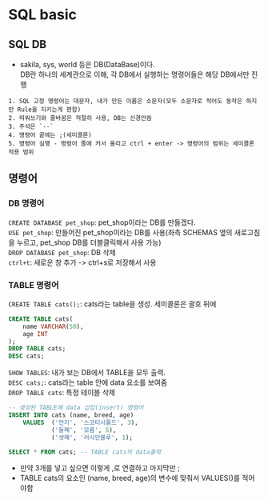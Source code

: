# SQL basic

## SQL DB

- sakila, sys, world 등은 DB(DataBase)이다.   
    DB란 하나의 세계관으로 이해, 각 DB에서 실행하는 명령어들은 해당 DB에서만 진행

```
1. SQL 고정 명령어는 대문자, 내가 만든 이름은 소문자(모두 소문자로 적어도 동작은 하지만 Rule을 지키는게 편함)
2. 띄워쓰기와 줄바꿈은 적절히 사용, DB는 신경안씀
3. 주석은 `--`
4. 명령어 끝에는 ;(세미콜론)
5. 명령어 실행 - 명령어 줄에 커서 올리고 ctrl + enter -> 명령어의 범위는 세미콜론 적용 범위
```



## 명령어
### DB 명령어
`CREATE DATABASE pet_shop`: pet_shop이라는 DB를 만들겠다.   
`USE pet_shop`: 만들어진 pet_shop이라는 DB를 사용(좌측 SCHEMAS 옆의 새로고침을 누르고, pet_shop DB를 더블클릭해서 사용 가능)   
`DROP DATABASE pet_shop`: DB 삭제   
`ctrl+t`: 새로운 창 추가 -> ctrl+s로 저장해서 사용

### TABLE 명령어
`CREATE TABLE cats();`: cats라는 table을 생성. 세미콜론은 괄호 뒤에
```sql
CREATE TABLE cats(
    name VARCHAR(50),
    age INT
);
DROP TABLE cats;
DESC cats;
```
`SHOW TABLES`: 내가 보는 DB에서 TABLE을 모두 출력.   
`DESC cats;`: cats라는 table 안에 data 요소를 보여줌   
`DROP TABLE cats`: 특정 테이블 삭제   

```sql
-- 생성된 TABLE에 data 삽입(insert) 명령어
INSERT INTO cats (name, breed, age)
    VALUES  ('먼지', '스코티시폴드', 3),
            ('둘째', '모름', 5),
            ('셋째', '러시안블루', 1);

SELECT * FROM cats; -- TABLE cats의 data출력
```
- 만약 3개를 넣고 싶으면 이렇게 ,로 연결하고 마지막만 ;   
- TABLE cats의 요소인 (name, breed, age)의 변수에 맞춰서 VALUES()를 적어야함   

